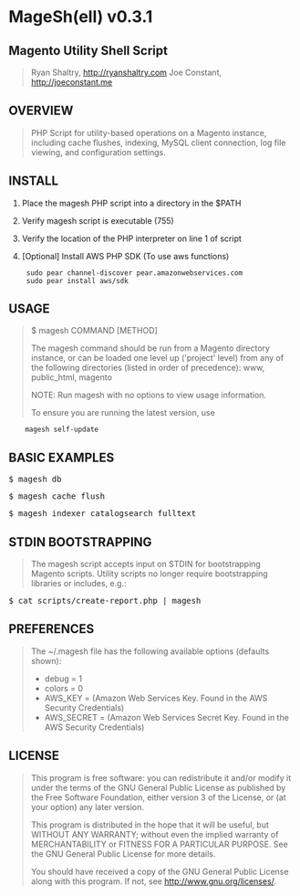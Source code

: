 MageSh(ell) v0.3.1
================================================================================

Magento Utility Shell Script
--------------------------------------------------------------------------------
> Ryan Shaltry, http://ryanshaltry.com
> Joe Constant, http://joeconstant.me

OVERVIEW
--------------------------------------------------------------------------------
> PHP Script for utility-based operations on a Magento instance, including
> cache flushes, indexing, MySQL client connection, log file viewing, and
> configuration settings.

INSTALL
--------------------------------------------------------------------------------
1. Place the magesh PHP script into a directory in the $PATH
2. Verify magesh script is executable (755)
3. Verify the location of the PHP interpreter on line 1 of script
4. [Optional] Install AWS PHP SDK (To use aws functions)

        sudo pear channel-discover pear.amazonwebservices.com
        sudo pear install aws/sdk

USAGE
--------------------------------------------------------------------------------
> $ magesh COMMAND [METHOD]
>
> The magesh command should be run from a Magento directory instance, or
> can be loaded one level up ('project' level) from any of the following
> directories (listed in order of precedence): www, public_html, magento
>
> NOTE: Run magesh with no options to view usage information.
>
> To ensure you are running the latest version, use

        magesh self-update

BASIC EXAMPLES
--------------------------------------------------------------------------------
<pre>$ magesh db</pre>
<pre>$ magesh cache flush</pre>
<pre>$ magesh indexer catalogsearch_fulltext</pre>

STDIN BOOTSTRAPPING
--------------------------------------------------------------------------------
> The magesh script accepts input on STDIN for bootstrapping Magento scripts.
> Utility scripts no longer require bootstrapping libraries or includes, e.g.:
<pre>$ cat scripts/create-report.php | magesh</pre>

PREFERENCES
--------------------------------------------------------------------------------
> The ~/.magesh file has the following available options (defaults shown):
> * debug  = 1
> * colors = 0
> * AWS_KEY = (Amazon Web Services Key. Found in the AWS Security Credentials)
> * AWS_SECRET = (Amazon Web Services Secret Key. Found in the AWS Security Credentials)

LICENSE
--------------------------------------------------------------------------------
>
> This program is free software: you can redistribute it and/or modify
> it under the terms of the GNU General Public License as published by
> the Free Software Foundation, either version 3 of the License, or
> (at your option) any later version.
>
> This program is distributed in the hope that it will be useful,
> but WITHOUT ANY WARRANTY; without even the implied warranty of
> MERCHANTABILITY or FITNESS FOR A PARTICULAR PURPOSE.  See the
> GNU General Public License for more details.
>
> You should have received a copy of the GNU General Public License
> along with this program.  If not, see <http://www.gnu.org/licenses/>.

